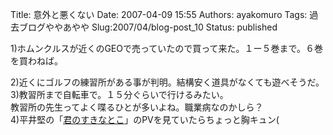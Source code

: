 Title: 意外と悪くない
Date: 2007-04-09 15:55
Authors: ayakomuro
Tags:  過去ブログややあやや
Slug:2007/04/blog-post_10
Status: published

1)ホムンクルスが近くのGEOで売っていたので買って来た。１ー５巻まで。６巻を買わねば。  

2)近くにゴルフの練習所がある事が判明。結構安く道具がなくても遊べそうだ。  
3)教習所まで自転車で。１５分ぐらいで行けるみたい。  
教習所の先生ってよく喋るひとが多いよね。職業病なのかしら？  
4)平井堅の「[君のすきなとこ](http://www.sonymusicshop.jp/detail.asp?associate=SMO&goods=DFCL-1341)」のPVを見ていたらちょっと胸キュン(
